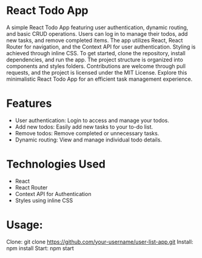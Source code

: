 # React Todo App
A simple React Todo App featuring user authentication, dynamic routing, and basic CRUD operations. Users can log in to manage their todos, add new tasks, and remove completed items. The app utilizes React, React Router for navigation, and the Context API for user authentication. Styling is achieved through inline CSS. To get started, clone the repository, install dependencies, and run the app. The project structure is organized into components and styles folders. Contributions are welcome through pull requests, and the project is licensed under the MIT License. Explore this minimalistic React Todo App for an efficient task management experience.

# Features
- User authentication: Login to access and manage your todos.
- Add new todos: Easily add new tasks to your to-do list.
- Remove todos: Remove completed or unnecessary tasks.
- Dynamic routing: View and manage individual todo details.

# Technologies Used

- React
- React Router
- Context API for Authentication
- Styles using inline CSS

# Usage:

Clone: git clone https://github.com/your-username/user-list-app.git
Install: npm install
Start: npm start
